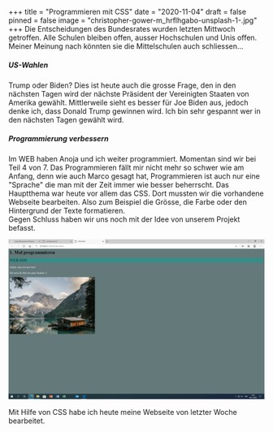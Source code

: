 +++
title = "Programmieren mit CSS"
date = "2020-11-04"
draft = false
pinned = false
image = "christopher-gower-m_hrflhgabo-unsplash-1-.jpg"
+++
Die Entscheidungen des Bundesrates wurden letzten Mittwoch getroffen. Alle Schulen bleiben offen, ausser Hochschulen und Unis offen. Meiner Meinung nach könnten sie die Mittelschulen auch schliessen...

##### US-Wahlen

Trump oder Biden? Dies ist heute auch die grosse Frage, den in den nächsten Tagen wird der nächste Präsident der Vereinigten Staaten von Amerika gewählt. Mittlerweile sieht es besser für Joe Biden aus, jedoch denke ich, dass Donald Trump gewinnen wird. Ich bin sehr gespannt wer in den nächsten Tagen gewählt wird.

##### Programmierung verbessern

Im WEB haben Anoja und ich weiter programmiert. Momentan sind wir bei Teil 4 von 7. Das Programmieren fällt mir nicht mehr so schwer wie am Anfang, denn wie auch Marco gesagt hat, Programmieren ist auch nur eine "Sprache" die man mit der Zeit immer wie besser beherrscht. Das Hauptthema war heute vor allem das CSS. Dort mussten wir die vorhandene Webseite bearbeiten. Also zum Beispiel die Grösse, die Farbe oder den Hintergrund der Texte formatieren. \
Gegen Schluss haben wir uns noch mit der Idee von unserem Projekt befasst.

![](microsoftteams-image-3-1-.png "Webseite formatiert mit CSS")

Mit Hilfe von CSS habe ich heute meine Webseite von letzter Woche bearbeitet.